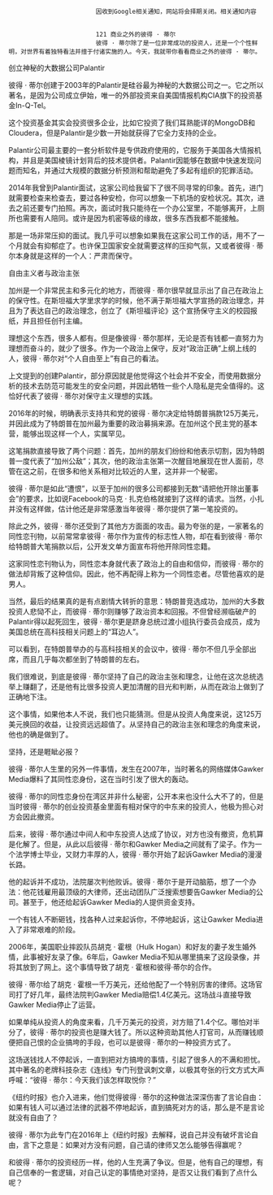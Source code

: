 
                            
                            因收到Google相关通知，网站将会择期关闭。相关通知内容
                            
                            
                            121 商业之外的彼得 · 蒂尔
                            彼得 · 蒂尔除了是一位非常成功的投资人，还是一个个性鲜明，对世界有着独特看法并擅于付诸实施的人。今天，我就带你看看商业之外的彼得 · 蒂尔。

创立神秘的大数据公司Palantir

彼得 · 蒂尔创建于2003年的Palantir是硅谷最为神秘的大数据公司之一。它之所以著名，是因为公司成立伊始，唯一的外部投资来自美国情报机构CIA旗下的投资基金In-Q-Tel。

这个投资基金其实会投资很多企业，比如它投资了我们耳熟能详的MongoDB和Cloudera，但是Palantir是少数一开始就获得了它全力支持的企业。

Palantir公司最主要的一套分析软件是专供政府使用的，它服务于美国各大情报机构，并且是美国棱镜计划背后的技术提供者。Palantir因能够在数据中快速发现问题而知名，并通过大规模的数据分析预测和帮助避免了多起有组织的犯罪活动。

2014年我曾到Palantir面试，这家公司给我留下了很不同寻常的印象。首先，进门就需要检查来检查去，要过各种安检，你可以想象一下机场的安检状况。其次，进去之前还要专门拍照。再次，面试时我只能待在一个办公室里，不能够离开，上厕所也需要有人陪同。或许是因为机密等级的缘故，很多东西我都不能接触。

那是一场非常压抑的面试。我几乎可以想象如果我在这家公司工作的话，用不了一个月就会有抑郁症了。也许保卫国家安全就需要这样的压抑气氛，又或者彼得 · 蒂尔本身就是这样的一个人：严肃而保守。

自由主义者与政治主张

加州是一个非常民主和多元化的地方，而彼得 · 蒂尔很早就显示出了自己在政治上的保守性。在斯坦福大学里求学的时候，他不满于斯坦福大学宣扬的政治理念，并且为了表达自己的政治理念，创立了《斯坦福评论》这个宣扬保守主义的校园报纸，并且担任创刊主编。

理想这个东西，很多人都有。但是像彼得 · 蒂尔那样，无论是否有钱都一直努力为理想而奋斗的，就少了很多。作为一个政治上保守，反对“政治正确”上纲上线的人，彼得 · 蒂尔对“个人自由至上”有自己的看法。

上文提到的创建Palantir，部分原因就是他觉得这个社会并不安全，而使用数据分析的技术去防范可能发生的安全问题，并因此牺牲一些个人隐私是完全值得的。这恰好代表了彼得 · 蒂尔对保守主义理想的实践。

2016年的时候，明确表示支持共和党的彼得 · 蒂尔决定给特朗普捐款125万美元，并因此成为了特朗普在加州最为重要的政治募捐来源。在加州这个民主党的基本营，能够出现这样一个人，实属罕见。

这笔捐款直接导致了两个问题：首先，加州的朋友们纷纷和他表示切割，因为特朗普一度代表了“加州公敌”；其次，他的政治主张第一次醒目地展现在世人面前，尽管在这之前，在很多和他关系相对比较近的人里，这并非一个秘密。

彼得 · 蒂尔是如此“遭恨”，以至于加州的很多公司都接到无数“请把他开除出董事会”的要求，比如说Facebook的马克 · 扎克伯格就接到了这样的请求。当然，小扎并没有这样做，估计他还是非常感激当年彼得 · 蒂尔提供了第一笔投资的。

除此之外，彼得 · 蒂尔还受到了其他方方面面的攻击。最为夸张的是，一家著名的同性恋刊物，以前常常拿彼得 · 蒂尔作为宣传的标志性人物，却在看到彼得 · 蒂尔给特朗普大笔捐款以后，公开发文单方面宣布将他开除同性恋籍。

这家同性恋刊物认为，同性恋本身就代表了政治上的自由和信仰，而彼得 · 蒂尔的做法却背叛了这种信仰。因此，他不再配得上称为一个同性恋者。尽管他喜欢的是男人。

当然，最后的结果真的是有点剧情大转折的意思：特朗普竞选成功，加州的大多数投资人悲恸不止，而彼得 · 蒂尔则赚够了政治资本和回报。不但曾经濒临破产的Palantir得以起死回生，彼得 · 蒂尔更是跻身总统过渡小组执行委员会成员，成为美国总统在高科技相关问题上的“耳边人”。

可以看到，在特朗普举办的与高科技相关的会议中，彼得 · 蒂尔不但几乎全部出席，而且几乎每次都坐到了特朗普的左右。

我们很难说，到底是彼得 · 蒂尔坚持了自己的政治主张和理念，让他在这次总统选举上赚翻了，还是他有比很多投资人更加清醒的目光和判断，从而在政治上做到了正确地下注。

这个事情，如果他本人不说，我们也只能猜测。但是从投资人角度来说，这125万美元换回的收益，让投资远远超值了。从坚持自己的政治主张和理念的角度来说，他也的确是做到了。

坚持，还是睚眦必报？

彼得 · 蒂尔人生里的另外一件事情，发生在2007年，当时著名的网络媒体Gawker Media爆料了其同性恋身份，这在当时引发了很大的轰动。

彼得 · 蒂尔的同性恋身份在湾区并非什么秘密，公开本来也没什么大不了的，但是当时彼得 · 蒂尔的创业投资基金里面有相对保守的中东来的投资人，他极为担心对方会因此撤资。

后来，彼得 · 蒂尔通过中间人和中东投资人达成了协议，对方也没有撤资，危机算是化解了。但是，从此以后彼得 · 蒂尔和Gawker Media之间就有了梁子。作为一个法学博士毕业，又财力丰厚的人，彼得 · 蒂尔开始了起诉Gawker Media的漫漫长路。

他的起诉并不成功，法院屡次判他败诉。彼得 · 蒂尔于是开动脑筋，想了一个办法：他花钱雇用最顶级的大律师，还出动团队广泛搜索想要告Gawker Media的公司。甚至于，他还给起诉Gawker Media的人提供资金支持。

一个有钱人不断砸钱，找各种人过来起诉你，不停地起诉，这让Gawker Media进入了非常艰难的阶段。

2006年，美国职业摔跤队员胡克 · 霍根（Hulk Hogan）和好友的妻子发生婚外情，此事被好友录了像。6年后，Gawker Media不知从哪里搞来了这段录像，并将其放到了网上。这个事情导致了胡克 · 霍根和彼得·蒂尔的合作。

彼得 · 蒂尔给了胡克 · 霍根一千万美元，还给他配了一个特别厉害的律师。这场官司打了好几年，最终法院判Gawker Media赔偿1.4亿美元。这场战斗直接导致Gawker Media停止了运营。

如果单纯从投资人的角度来看，几千万美元的投资，对方赔了1.4个亿。哪怕对半分了，彼得 · 蒂尔的投资也是赚大钱了。所以这种资助其他人打官司，从而赚钱顺便把自己恨的企业搞垮的手段，也可以是彼得 · 蒂尔的一种投资方式了。

这场送钱找人不停起诉，一直到把对方搞垮的事情，引起了很多人的不满和担忧。其中著名的老牌科技杂志《连线》专门刊登讽刺文章，以极其夸张的行文方式大声呼喊：“彼得 · 蒂尔：今天我们该怎样取悦你？”

《纽约时报》也介入进来，他们觉得彼得 · 蒂尔的这种做法深深伤害了言论自由：如果有钱人可以通过法律的武器不停地起诉，直到搞死对方的话，那么是不是言论就没有自由了？

彼得 · 蒂尔为此专门在2016年上《纽约时报》去解释，说自己并没有破坏言论自由，言下之意是：如果对方没有问题，自己请的律师又怎么能够告得赢呢？

和彼得 · 蒂尔的投资经历一样，他的人生充满了争议。但是，他有自己的理想，有自己信奉的一套逻辑，对自己认定的事情绝对坚持，是否又让我们看到了点什么呢？

                        
                        
                            